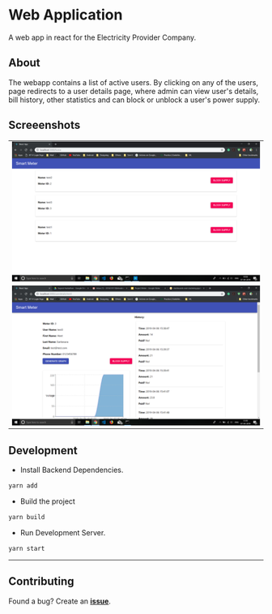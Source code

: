 # Web Application

A web app in react for the Electricity Provider Company.

## About

The webapp contains a list of active users. By clicking on any of the users, page redirects to a user details page, where admin can view user's details, bill history, other statistics and can block or unblock a user's power supply. 

## Screeenshots
<table>
    <tr>
        <td><img src="../imgs/screenshots/web_home.png"></td>
    </tr>
    <tr>
        <td><img src="../imgs/screenshots/web_user_profile_2.png"></td>
    </tr>
</table>

## Development

-   Install Backend Dependencies.

```sh
yarn add
```

-   Build the project 

```sh
yarn build
```


-   Run Development Server.

```sh
yarn start
```

---

## Contributing

Found a bug? Create an **[issue](https://github.com/Hsankesara/smart-meter/issues/new)**.